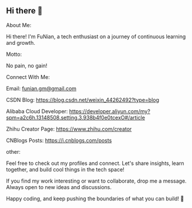 ## Hi there 👋

About Me:

Hi there! I'm FuNian, a tech enthusiast on a journey of continuous learning and growth.

Motto:

No pain, no gain!

Connect With Me:

Email: funian.gm@gmail.com

CSDN Blog: https://blog.csdn.net/weixin_44262492?type=blog

Alibaba Cloud Developer: https://developer.aliyun.com/my?spm=a2c6h.13148508.setting.3.938b4f0e0tcexO#/article

Zhihu Creator Page: https://www.zhihu.com/creator

CNBlogs Posts: https://i.cnblogs.com/posts

other:

Feel free to check out my profiles and connect. Let's share insights, learn together, and build cool things in the tech space!

If you find my work interesting or want to collaborate, drop me a message. Always open to new ideas and discussions.

Happy coding, and keep pushing the boundaries of what you can build! 🚀
